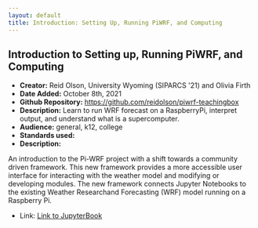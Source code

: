 ```yaml
---
layout: default
title: Introduction: Setting Up, Running PiWRF, and Computing
---
```


## Introduction to Setting up, Running PiWRF, and Computing

* **Creator:** Reid Olson, University Wyoming (SIPARCS '21) and Olivia Firth
*  **Date Added:** October 8th, 2021
*  **Github Repository:** https://github.com/reidolson/piwrf-teachingbox
*  **Description:** Learn to run WRF forecast on a RaspberryPi, interpret output, and understand what is a supercomputer.
*  **Audience:** general, k12, college
*  **Standards used:**
*  **Description:**

An introduction to the Pi-WRF project with a shift towards a community driven framework. This new framework provides a more accessible user interface for interacting with the weather model and modifying or developing modules. The new framework connects Jupyter Notebooks to the existing Weather Researchand Forecasting (WRF) model running on a Raspberry Pi.

* Link: [Link to JupyterBook](https://reidolson.github.io/piwrf-teachingbox/intro.html)
